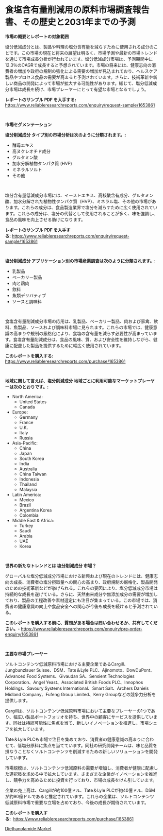 <p><h1>食塩含有量削減用の原料市場調査報告書、その歴史と2031年までの予測</h1></p><p><strong>市場の概要とレポートの対象範囲</strong></p>
<p><p>塩分低減成分とは、製品や料理の塩分含有量を減らすために使用される成分のことです。この市場の現在と将来の展望は明るく、市場予測や最新の市場トレンドを通じて市場成長分析が行われています。塩分低減成分市場は、予測期間中に12.3％のCAGRで成長すると予想されています。市場の将来には、健康志向の消費者の増加や政府の規制の強化による需要の増加が見込まれており、ヘルスケア製品やプロセス食品の需要が高まると予測されています。さらに、技術革新や新しい商品の開発によって市場が拡大する可能性があります。総じて、塩分低減成分市場は成長を続け、市場プレーヤーにとって有望な市場となるでしょう。</p></p>
<p><strong>レポートのサンプル PDF を入手する:</strong> <a href="https://www.reliableresearchreports.com/enquiry/request-sample/1653861">https://www.reliableresearchreports.com/enquiry/request-sample/1653861</a></p>
<p>&nbsp;</p>
<p><strong>市場セグメンテーション</strong></p>
<p><strong>塩分削減成分 タイプ別の市場分析は次のように分類されます。:</strong></p>
<p><ul><li>酵母エキス</li><li>高ヌクレオチド成分</li><li>グルタミン酸</li><li>加水分解植物タンパク質 (HVP)</li><li>ミネラルソルト</li><li>その他</li></ul></p>
<p>&nbsp;</p>
<p><p>塩分含有量低減成分市場には、イーストエキス、高核酸含有成分、グルタミン酸、加水分解された植物性タンパク質（HVP）、ミネラル塩、その他の市場があります。これらの成分は、食品製造業界で塩分を減らすために広く使用されています。これらの成分は、塩分の代替として使用されることが多く、味を強調し、食品の風味を向上させる助けになります。</p></p>
<p><strong>レポートのサンプル PDF を入手する:</strong>&nbsp;<a href="https://www.reliableresearchreports.com/enquiry/request-sample/1653861">https://www.reliableresearchreports.com/enquiry/request-sample/1653861</a></p>
<p>&nbsp;</p>
<p><strong> 塩分削減成分 アプリケーション別の市場産業調査は次のように分類されます。:</strong></p>
<p><ul><li>乳製品</li><li>ベーカリー製品</li><li>肉と鶏肉</li><li>飲料</li><li>魚類デリバティブ</li><li>ソースと調味料</li></ul></p>
<p>&nbsp;</p>
<p><p>食塩含有量削減成分市場の応用は、乳製品、ベーカリー製品、肉および家禽、飲料、魚製品、ソースおよび調味料市場に見られます。これらの市場では、健康意識の高まりや規制の厳格化により、食塩の含有量を減らす必要性が高まっています。食塩含有量削減成分は、食品の風味、質、および安全性を維持しながら、健康に配慮した製品を提供するために幅広く使用されています。</p></p>
<p><strong>このレポートを購入する:</strong>&nbsp; <a href="https://www.reliableresearchreports.com/purchase/1653861">https://www.reliableresearchreports.com/purchase/1653861</a></p>
<p>&nbsp;</p>
<p><strong>地域に関して言えば、塩分削減成分 地域ごとに利用可能なマーケットプレーヤーは次のとおりです。:</strong></p>
<p><ul>
    <li>
        North America:
        <ul>
            <li>United States</li>
            <li>Canada</li>
        </ul>
    </li>
    <li>
        Europe:
        <ul>
            <li>Germany</li>
            <li>France</li>
            <li>U.K.</li>
            <li>Italy</li>
            <li>Russia</li>
        </ul>
    </li>
    <li>
        Asia-Pacific:
        <ul>
            <li>China</li>
            <li>Japan</li>
            <li>South Korea</li>
            <li>India</li>
            <li>Australia</li>
            <li>China Taiwan</li>
            <li>Indonesia</li>
            <li>Thailand</li>
            <li>Malaysia</li>
        </ul>
    </li>
    <li>
        Latin America:
        <ul>
            <li>Mexico</li>
            <li>Brazil</li>
            <li>Argentina Korea</li>
            <li>Colombia</li>
        </ul>
    </li>
    <li>
        Middle East & Africa:
        <ul>
            <li>Turkey</li>
            <li>Saudi</li>
            <li>Arabia</li>
            <li>UAE</li>
            <li>Korea</li>
        </ul>
    </li>
    </ul></p>
<p>&nbsp;</p>
<p><strong>世界の新たなトレンドとは 塩分削減成分 市場？</strong></p>
<p><p>グローバルな塩分低減成分市場における新興および現在のトレンドには、健康志向の成長、消費者の塩分摂取量への関心の高まり、政府規制の厳格化、製品開発のための技術革新などが挙げられる。これらの要因により、塩分低減成分市場は持続的な成長を遂げている。さらに、天然由来成分や無添加成分の需要が増加しており、製品の工程改善や素材選定にも注目が集まっている。この市場では、消費者の健康意識の向上や食品安全への関心が今後も成長を続けると予測されている。</p></p>
<p><strong>このレポートを購入する前に、質問がある場合は問い合わせるか、共有してください。</strong>- <a href="https://www.reliableresearchreports.com/enquiry/pre-order-enquiry/1653861">https://www.reliableresearchreports.com/enquiry/pre-order-enquiry/1653861</a></p>
<p>&nbsp;</p>
<p><strong>主要な市場プレーヤー</strong></p>
<p><p>ソルトコンテンツ低減原料市場における主要企業であるCargill、Jungbunzlauer Suisse、DSM、Tate＆Lyle PLC、Ajinomoto、DowDuPont、Advanced Food Systems、Givaudan SA、Sensient Technologies Corporation、Angel Yeast、Associated British Foods PLC、Innophos Holdings、Savoury Systems International、Smart Salt、Archers Daniels Midland Company、Fufeng Group Limited、Kerry Groupなどの競争力分析を提供します。</p><p>Cargillは、ソルトコンテンツ低減原料市場において主要なプレーヤーの1つであり、幅広い製品ポートフォリオを持ち、世界中の顧客にサービスを提供しています。同社は持続可能性に焦点を当て、新しいイノベーションを推進し、市場シェアを拡大しています。</p><p>Tate＆Lyle PLCも市場で注目を集めており、消費者の健康意識の高まりに合わせて、低塩分原料に焦点を当てています。同社の研究開発チームは、味と品質を損なうことなくソルトコンテンツを削減するための新しいソリューションを開発しています。</p><p>市場規模は、ソルトコンテンツ低減原料の需要が増加し、消費者が健康に配慮した選択肢を求める中で拡大しています。さまざまな企業がイノベーションを推進し、競争力を高めるために投資を行っており、市場の成長をけん引しています。</p><p>企業の売上高は、Cargillが約100億ドル、Tate＆Lyle PLCが約40億ドル、DSMが約90億ドルであると推定されています。これらの企業は、ソルトコンテンツ低減原料市場で重要な立場を占めており、今後の成長が期待されています。</p></p>
<p><strong>このレポートを購入する:</strong>&nbsp;&nbsp;<a href="https://www.reliableresearchreports.com/purchase/1653861">https://www.reliableresearchreports.com/purchase/1653861</a></p>
<p><p><a href="https://glittery-fuchsia-86a.notion.site/Diethanolamide-Market-Share-Market-New-Trends-Analysis-Report-By-Type-By-Application-By-End-use--a654f0140c5c400cab3c792e09fe0bc8">Diethanolamide Market</a></p></p>